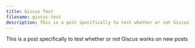 ```yaml
---
title: Giscus Test
filename: giscus-test
description: This is a post specifically to test whether or not Giscus works on new posts
---
```

This is a post specifically to test whether or not Giscus works on new posts